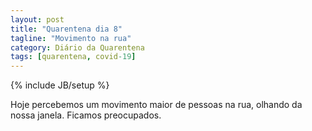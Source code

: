 ```yaml
---
layout: post
title: "Quarentena dia 8"
tagline: "Movimento na rua"
category: Diário da Quarentena
tags: [quarentena, covid-19]
---
```

{% include JB/setup %}

Hoje percebemos um movimento maior de pessoas na rua, olhando da nossa janela.
Ficamos preocupados.
